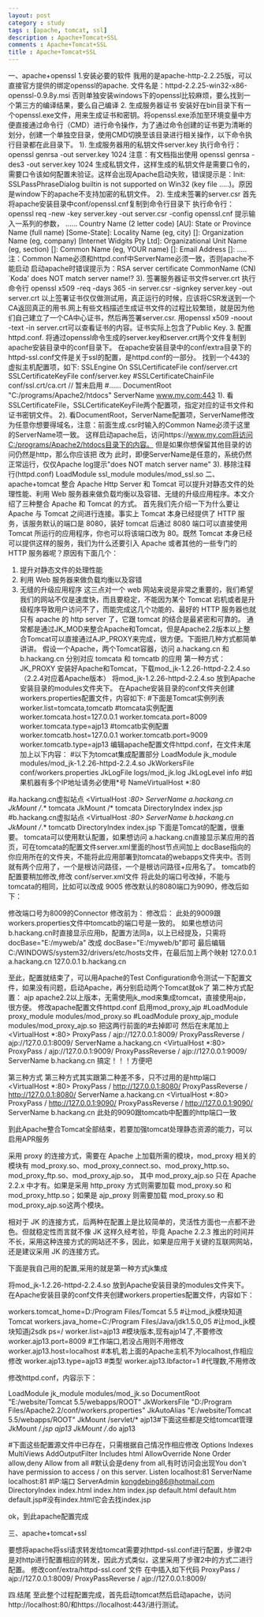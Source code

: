 ```yaml
---
layout: post
category : study
tags : [apache, tomcat, ssl]
description : Apache+Tomcat+SSL
comments : Apache+Tomcat+SSL
title : Apache+Tomcat+SSL
---
```

一、apache+openssl
1.安装必要的软件
我用的是apache-http-2.2.25版，可以直接官方提供的绑定openssl的apache.
文件名是：httpd-2.2.25-win32-x86-openssl-0.9.8y.msi
否则单独安装windows下的openssl比较麻烦，要么找到一个第三方的编译结果，要么自己编译
2. 生成服务器证书
安装好在bin目录下有一个openssl.exe文件，用来生成证书和密钥。将openssl.exe添加至环境变量中方便直接通过命令行（CMD）进行命令操作，为了通过命令创建的证书更为清晰的划分，创建一个单独空目录，使用CMD切换至该目录进行相关操作，以下命令执行目录都在此目录下。
1). 生成服务器用的私钥文件server.key
   执行命令行：openssl genrsa -out server.key 1024
注意：有文档指出使用 openssl genrsa -des3 -out server.key 1024 生成私钥文件，这样生成的私钥文件是需要口令的，需要口令该如何配置未验证。这样会出现Apache启动失败，错误提示是：Init: SSLPassPhraseDialog builtin is not supported on Win32 (key file .....)。原因是window下的apache不支持加密的私钥文件。
2). 生成未签署的server.csr
首先将apache安装目录中conf/openssl.cnf复制到命令行目录下
执行命令行：openssl req -new -key server.key -out server.csr -config openssl.cnf
提示输入一系列的参数，
  ......
  Country Name (2 letter code) [AU]:
  State or Province Name (full name) [Some-State]:
  Locality Name (eg, city) []:
  Organization Name (eg, company) [Internet Widgits Pty Ltd]:
  Organizational Unit Name (eg, section) []:
  Common Name (eg, YOUR name) []:
  Email Address []:
  .....
  注：Common Name必须和httpd.conf中ServerName必须一致，否则apache不能启动
  启动apache时错误提示为：RSA server certificate CommonName (CN) `Koda' does NOT match server name!?
3). 签署服务器证书文件server.crt
执行命令行 openssl x509 -req -days 365 -in server.csr -signkey server.key -out  server.crt
以上签署证书仅仅做测试用，真正运行的时候，应该将CSR发送到一个CA返回真正的用书.网上有些文档描述生成证书文件的过程比较繁琐，就是因为他们自己建立了一个CA中心证书，然后再签署server.csr.
用openssl x509 -noout -text -in server.crt可以查看证书的内容。证书实际上包含了Public Key.
3. 配置httpd.conf.
将通过openssl命令生成的server.key和server.crt两个文件复制到apache安装目录中的conf目录下。
在apache安装目录中的conf/extra目录下的httpd-ssl.conf文件是关于ssl的配置，是httpd.conf的一部分。
找到一个443的虚拟主机配置项，如下:
<VirtualHost _default_:443>
   SSLEngine On
   SSLCertificateFile conf/server.crt
   SSLCertificateKeyFile conf/server.key
   #SSLCertificateChainFile conf/ssl.crt/ca.crt // 暂未启用
   #......
   DocumentRoot "C:/programs/Apache2/htdocs"
   ServerName www.my.com:443
</VirtualHost>
1). 看SSLCertificateFile，SSLCertificateKeyFile两个配置项，指定对应的证书文件和证书密钥文件。
2). 看DocumentRoot，ServerName配置项，ServerName修改为任意你想要得域名，注意：前面生成.csr时输入的Common Name必须于这里的ServerName项一致。
     这样启动apache后，访问https://www.my.com将访问C:/programs/Apache2/htdocs目录下的内容。
     但是如果你想保留其他目录的访问仍然是http，那么你应该把
     <VirtualHost _default_:443> 改为 <VirtualHost www.my.com:443>
     此时，即便ServerName是任意的，系统仍然正常运行，仅仅Apache log提示"does NOT match server name"
3). 移除注释行(httpd.conf)
    LoadModule ssl_module modules/mod_ssl.so
二、apache+tomcat
整合 Apache Http Server 和 Tomcat 可以提升对静态文件的处理性能、利用 Web 服务器来做负载均衡以及容错、无缝的升级应用程序。本文介绍了三种整合 Apache 和 Tomcat 的方式。
首先我们先介绍一下为什么要让 Apache 与 Tomcat 之间进行连接。事实上 Tomcat 本身已经提供了 HTTP 服务，该服务默认的端口是 8080，装好 tomcat 后通过 8080 端口可以直接使用 Tomcat 所运行的应用程序，你也可以将该端口改为 80。既然 Tomcat 本身已经可以提供这样的服务，我们为什么还要引入 Apache 或者其他的一些专门的 HTTP 服务器呢？原因有下面几个：
1. 提升对静态文件的处理性能
2. 利用 Web 服务器来做负载均衡以及容错
3. 无缝的升级应用程序
这三点对一个 web 网站来说是非常之重要的，我们希望我们的网站不仅是速度快，而且要稳定，不能因为某个 Tomcat 宕机或者是升级程序导致用户访问不了，而能完成这几个功能的、最好的 HTTP 服务器也就只有 apache 的 http server 了，它跟 tomcat 的结合是最紧密和可靠的。
通常都是通过JK_MOD来整合Apache和Tomcat，但是Apache2.2版本以上整合Tomcat可以直接通过AJP_PROXY来完成，很方便。下面把几种方式都简单讲讲。
假设一个Apache，两个Tomcat容器，访问 a.hackang.cn 和 b.hackang.cn 分别对应 tomcata 和 tomcatb 的应用
第一种方式：JK_PROXY
安装好Apache和Tomcat，下载mod_jk-1.2.26-httpd-2.2.4.so （2.2.4对应着Apache版本）
将mod_jk-1.2.26-httpd-2.2.4.so 放到Apache安装目录的modules文件夹下。
在Apache安装目录的conf文件夹创建workers.properties配置文件，内容如下:
#下面是Tomcat实例列表
worker.list=tomcata,tomcatb
#tomcata实例配置
worker.tomcata.host=127.0.0.1
worker.tomcata.port=8009
worker.tomcata.type=ajp13
#tomcatb实例配置
worker.tomcatb.host=127.0.0.1
worker.tomcatb.port=9009
worker.tomcatb.type=ajp13
编辑apache配置文件httpd.conf，在文件末尾加上以下内容：
#以下为tomcat集成配置部分
LoadModule jk_module modules/mod_jk-1.2.26-httpd-2.2.4.so
JkWorkersFile conf/workers.properties
JkLogFile logs/mod_jk.log
JkLogLevel info
#如果机器有多个IP地址请务必使用*号
NameVirtualHost *:80

#a.hackang.cn虚拟站点
<VirtualHost *:80>
ServerName a.hackang.cn
JkMount /*.* tomcata
JkMount /* tomcata
DirectoryIndex index.jsp
</VirtualHost>
#b.hackang.cn虚拟站点
<VirtualHost *:80>
ServerName b.hackang.cn
JkMount /*.* tomcatb
DirectoryIndex index.jsp
</VirtualHost>
下面是Tomcat的配置，很重要。
tomcata可以使用默认配置，如果想访问 a.hackang.cn直接显示某应用的首页，可在tomcata的配置文件server.xml里面的host节点间加上
<Context className="org.apache.catalina.core.StandardContext" cachingAllowed="true"
charsetMapperClass="org.apache.catalina.util.CharsetMapper" cookies="true" crossContext="false" debug="0" displayName="a.hackang.cn" docBase="E:/myweb/a"
       mapperClass="org.apache.catalina.core.StandardContextMapper" path=""  privileged="false" reloadable="false" swallowOutput="false" useNaming="true"
       wrapperClass="org.apache.catalina.core.StandardWrapper">
</Context>
docBase指向的你应用所在的文件夹，不能将此应用部署到tomcata的webapps文件夹中。否则就有两个应用了，一个是根访问路径，一个是根访问路径+应用名了。
tomcatb的配置要稍加修改,修改 conf/server.xml文件
<Server port="8005" shutdown="SHUTDOWN">将此处的端口号改掉，不能与tomcata的相同，比如可以改成 9005
修改默认的8080端口为9090，修改后如下：
<Connector port="9090" maxHttpHeaderSize="8192"
             maxThreads="150" minSpareThreads="25" maxSpareThreads="75"
             enableLookups="false" redirectPort="8443" acceptCount="100"
             connectionTimeout="20000" disableUploadTimeout="true" />

修改端口号为8009的Connector
修改前为：
<Connector port="8009" enableLookups="false" redirectPort="8443" protocol="AJP/1.3" />
修改后：
<Connector port="9009" enableLookups="false" redirectPort="8443" protocol="AJP/1.3" />
此处的9009跟workers.properties文件中tomcatb的端口号是一致的。
如果也想访问 b.hackang.cn时直接显示应用b，配置方法同a，以上已经提及，只需将docBase="E:/myweb/a" 改成 docBase="E:/myweb/b"即可
最后编辑C:/WINDOWS/system32/drivers/etc/hosts文件，在最后加上两个映射
  127.0.0.1  a.hackang.cn
  127.0.0.1  b.hackang.cn

至此，配置就结束了，可以用Apache的Test Configuration命令测试一下配置文件，如果没有问题，启动Apache，再分别启动两个Tomcat就ok了
第二种方式配置： ajp
apache2.2以上版本，无需使用jk_mod来集成tomcat，直接使用ajp，很方便。
修改apache配置文件httpd.conf
启用mod_proxy_ajp
#LoadModule proxy_module modules/mod_proxy.so
#LoadModule proxy_ajp_module modules/mod_proxy_ajp.so
把这两行前面的#去掉即可
然后在末尾加上
<VirtualHost *:80>
ProxyPass / ajp://127.0.0.1:8009/
ProxyPassReverse / ajp://127.0.0.1:8009/
ServerName a.hackang.cn
</VirtualHost>
<VirtualHost *:80>
ProxyPass / ajp://127.0.0.1:9009/
ProxyPassReverse / ajp://127.0.0.1:9009/
ServerName b.hackang.cn
</VirtualHost>
搞定！！！方便吧

第三种方式
第三种方式其实跟第二种差不多，只不过用的是http端口
<VirtualHost *:80>
ProxyPass / http://127.0.0.1:8080/
ProxyPassReverse / http://127.0.0.1:8080/
ServerName a.hackang.cn
</VirtualHost>
<VirtualHost *:80>
ProxyPass / http://127.0.0.1:9090/
ProxyPassReverse / http://127.0.0.1:9090/
ServerName b.hackang.cn
</VirtualHost>
此处的9090跟tomcatb中配置的http端口一致

到此Apache整合Tomcat全部结束，若要加强tomcat处理静态资源的能力，可以启用APR服务

采用 proxy 的连接方式，需要在 Apache 上加载所需的模块，mod_proxy 相关的模块有 mod_proxy.so、mod_proxy_connect.so、mod_proxy_http.so、mod_proxy_ftp.so、mod_proxy_ajp.so， 其中 mod_proxy_ajp.so 只在 Apache 2.2.x 中才有。如果是采用 http_proxy 方式则需要加载 mod_proxy.so 和 mod_proxy_http.so；如果是 ajp_proxy 则需要加载 mod_proxy.so 和 mod_proxy_ajp.so这两个模块。

相对于 JK 的连接方式，后两种在配置上是比较简单的，灵活性方面也一点都不逊色。但就稳定性而言就不像 JK 这样久经考验，毕竟 Apache 2.2.3 推出的时间并不长，采用这种连接方式的网站还不多，因此，如果是应用于关键的互联网网站，还是建议采用 JK 的连接方式。

  下面是我自己用的配置,采用的就是第一种方式jk集成

将mod_jk-1.2.26-httpd-2.2.4.so 放到Apache安装目录的modules文件夹下。
在Apache安装目录的conf文件夹创建workers.properties配置文件，内容如下：

workers.tomcat_home=D:/Program Files/Tomcat 5.5  #让mod_jk模块知道Tomcat
workers.java_home=C:/Program Files/Java/jdk1.5.0_05 #让mod_jk模块知道j2sdk
ps=/
worker.list=ajp13  #模块版本,现有ajp14了,不要修改
worker.ajp13.port=8009  #工作端口,若没占用则不用修改
worker.ajp13.host=localhost  #本机,若上面的Apache主机不为localhost,作相应修改
worker.ajp13.type=ajp13  #类型
worker.ajp13.lbfactor=1  #代理数,不用修改

 修改httpd.conf，内容示下：

LoadModule   jk_module   modules/mod_jk.so
DocumentRoot "E:/website/Tomcat 5.5/webapps/ROOT"
<IfModule   jk_module>
JkWorkersFile   "D:/Program Files/Apache2.2/conf/workers.properties"
JkAutoAlias   "E:/website/Tomcat 5.5/webapps/ROOT"
JkMount /servlet/* ajp13#下面这些都是交给tomcat管理
JkMount /*.jsp ajp13
JkMount /*.do ajp13
</IfModule>

#下面这些配置源文件中已存在，只需根据自己情况作相应修改
<Directory>
 Options Indexes MultiViews
 AddOutputFilter Includes html
 AllowOverride None
 Order allow,deny
 Allow from all
#默认会是deny from all,有时访问会出现You don't have permission to access / on this server.
</Directory>
Listen localhost:81
ServerName localhost:81 #IP:端口
ServerAdmin kongdebing86@hotmail.com
<IfModule dir_module>
    DirectoryIndex index.html index.htm index.jsp default.html default.htm default.jsp#没有index.html它会去找index.jsp
</IfModule>

ok，到此apache配置完成

三、apache+tomcat+ssl

要想将apache将ssl请求转发给tomcat需要对httpd-ssl.conf进行配置，步骤2中是对http进行配置相应的转发，因此方式类似，这里采用了步骤2中的方式二进行配置。
修改conf/extra/httpd-ssl.conf 文件
在<VirtualHost _default_:443>中插入如下代码
ProxyPass / ajp://127.0.0.1:8009/
ProxyPassReverse / ajp://127.0.0.1:8009/

四.结尾
至此整个过程配置完成，首先启动tomcat然后启动apache，访问http://localhost:80/和https://localhost:443/进行测试。


